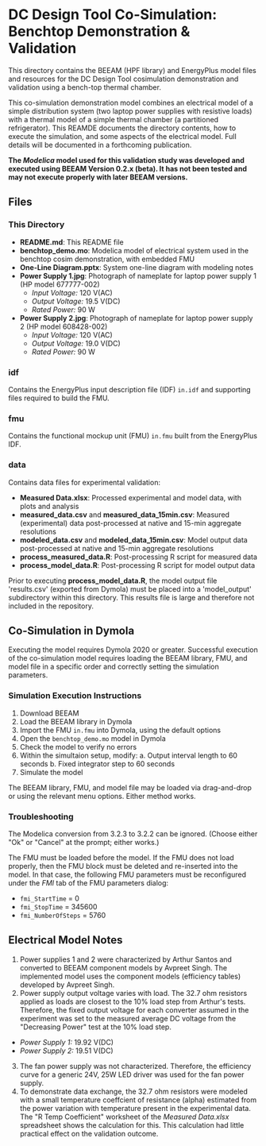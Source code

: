 DC Design Tool Co-Simulation: Benchtop Demonstration & Validation
=================================================================

This directory contains the BEEAM (HPF library) and EnergyPlus model files and resources for the DC Design Tool cosimulation demonstration and validation using a bench-top thermal chamber.

This co-simulation demonstration model combines an electrical model of a simple distribution system (two laptop power supplies with resistive loads) with a thermal model of a simple thermal chamber (a partitioned refrigerator). This REAMDE documents the directory contents, how to execute the simulation, and some aspects of the electrical model. Full details will be documented in a forthcoming publication.

**The *Modelica* model used for this validation study was developed and executed using BEEAM Version 0.2.x (beta). It has not been tested and may not execute properly with later BEEAM versions.**

Files
-----

### This Directory ###

- **README.md**: This README file
- **benchtop_demo.mo**: Modelica model of electrical system used in the benchtop cosim demonstration, with embedded FMU
- **One-Line Diagram.pptx**: System one-line diagram with modeling notes
- **Power Supply 1.jpg**: Photograph of nameplate for laptop power supply 1 (HP model 677777-002)
  - *Input Voltage:* 120 V(AC)
  - *Output Voltage:* 19.5 V(DC)
  - *Rated Power:* 90 W
- **Power Supply 2.jpg**: Photograph of nameplate for laptop power supply 2 (HP model 608428-002)
  - *Input Voltage:* 120 V(AC)
  - *Output Voltage:* 19.0 V(DC)
  - *Rated Power:* 90 W

### idf ###

Contains the EnergyPlus input description file (IDF) `in.idf` and supporting files required to build the FMU.

### fmu ###

Contains the functional mockup unit (FMU) `in.fmu` built from the EnergyPlus IDF.

### data ###

Contains data files for experimental validation:

- **Measured Data.xlsx**: Processed experimental and model data, with plots and analysis
- **measured_data.csv** and **measured_data_15min.csv**: Measured (experimental) data post-processed at native and 15-min aggregate resolutions
- **modeled_data.csv** and **modeled_data_15min.csv**: Model output data post-processed at native and 15-min aggregate resolutions
- **process_measured_data.R**: Post-processing R script for measured data
- **process_model_data.R**: Post-processing R script for model output data

Prior to executing **process_model_data.R**, the model output file 'results.csv'  (exported from Dymola) must be placed into a 'model_output' subdirectory within this directory. This results file is large and therefore not included in the repository.

Co-Simulation in Dymola
-----------------------

Executing the model requires Dymola 2020 or greater. Successful execution of the co-simulation model requires loading the BEEAM library, FMU, and model file in a specific order and correctly setting the simulation parameters.

### Simulation Execution Instructions ###

1. Download BEEAM
2. Load the BEEAM library in Dymola
3. Import the FMU `in.fmu` into Dymola, using the default options
4. Open the `benchtop_demo.mo` model in Dymola
5. Check the model to verify no errors
6. Within the simultaion setup, modify:
   a. Output interval length to 60 seconds
   b. Fixed integrator step to 60 seconds
7. Simulate the model

The BEEAM library, FMU, and model file may be loaded via drag-and-drop or using the relevant menu options. Either method works.

### Troubleshooting ###

The Modelica conversion from 3.2.3 to 3.2.2 can be ignored. (Choose either "Ok" or "Cancel" at the prompt; either works.)

The FMU must be loaded before the model. If the FMU does not load properly, then the FMU block must be deleted and re-inserted into the model. In that case, the following FMU parameters must be reconfigured under the *FMI* tab of the FMU parameters dialog:

- `fmi_StartTime` = 0
- `fmi_StopTime` = 345600
- `fmi_NumberOfSteps` = 5760

Electrical Model Notes
----------------------

1. Power supplies 1 and 2 were characterized by Arthur Santos and converted to BEEAM component models by Avpreet Singh. The implemented model uses the component models (efficiency tables) developed by Avpreet Singh.
2. Power supply output voltage varies with load. The 32.7 ohm resistors applied as loads are closest to the 10% load step from Arthur's tests. Therefore, the fixed output voltage for each converter assumed in the experiment was set to the measured average DC voltage from the "Decreasing Power" test at the 10% load step.
  - *Power Supply 1:* 19.92 V(DC)
  - *Power Supply 2:* 19.51 V(DC)
3. The fan power supply was not characterized. Therefore, the efficiency curve for a generic 24V, 25W LED driver was used for the fan power supply.
4. To demonstrate data exchange, the 32.7 ohm resistors were modeled with a small temperature coeffcient of resistance (alpha) estimated from the power variation with temperature present in the experimental data. The "R Temp Coefficient" worksheet of the *Measured Data.xlsx* spreadsheet shows the calculation for this. This calculation had little practical effect on the validation outcome.
